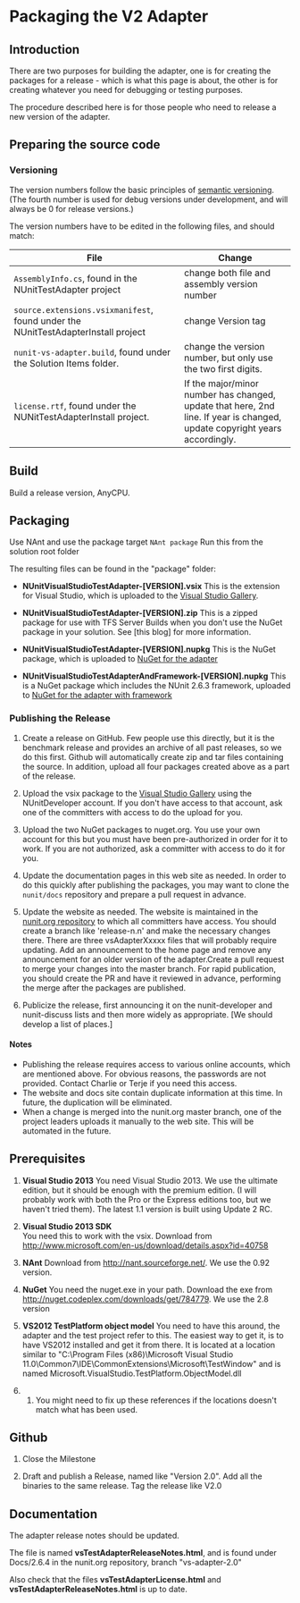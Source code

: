 # Packaging the V2 Adapter

## Introduction

There are two purposes for building the adapter, one is for creating the packages for a  release - which is what this page is about, the other is for creating whatever you need for debugging or testing purposes.

The procedure described here is for those people who need to release a new version of the adapter.

## Preparing the source code

### Versioning

The version numbers follow the basic principles of [semantic versioning].
(The fourth number is used for debug versions under development, and will always be 0 for release versions.)

The version numbers have to be edited in the following files, and should match:

| File | Change |
| ---- | ------ |
| `AssemblyInfo.cs`,  found in the NUnitTestAdapter project | change both file and assembly version number |
| `source.extensions.vsixmanifest`, found under the NUnitTestAdapterInstall project | change Version tag |
| `nunit-vs-adapter.build`, found under the Solution Items folder.| change the version number, but only use the two first digits. |
| `license.rtf`, found under the NUNitTestAdapterInstall project. | If the major/minor number has changed, update that here, 2nd line. If year is changed, update copyright years accordingly.|

## Build

Build a release version, AnyCPU.

## Packaging

Use NAnt and use the package target `NAnt package`
Run this from the solution root folder

The resulting files can be found in the "package" folder:

* **NUnitVisualStudioTestAdapter-[VERSION].vsix**  This is the extension for Visual Studio, which is uploaded to the [Visual Studio Gallery].

* **NUnitVisualStudioTestAdapter-[VERSION].zip**  This is a zipped package for use with TFS Server Builds when you don't use the NuGet package in your solution. See  [this blog] for more information.

* **NUnitVisualStudioTestAdapter-[VERSION].nupkg** This is the NuGet package, which is uploaded to [NuGet for the adapter]

* **NUnitVisualStudioTestAdapterAndFramework-[VERSION].nupkg** This is a NuGet package which includes the NUnit 2.6.3 framework, uploaded to [NuGet for the adapter with framework]

### Publishing the Release

1. Create a release on GitHub. Few people use this directly, but it is the benchmark release and provides an archive of all past releases, so we do this first. Github will automatically create zip and tar files containing the source. In addition, upload all four packages created above as a part of the release.

2. Upload the vsix package to the [Visual Studio Gallery] using the NUnitDeveloper account. If you don't have access to that account, ask one of the committers with access to do the upload for you.

3. Upload the two NuGet packages to nuget.org. You use your own account for this but you must have been pre-authorized in order for it to work. If you are not authorized, ask a committer with access to do it for you.

4. Update the documentation pages in this web site as needed. In order to do this quickly after publishing the packages, you may want to clone the `nunit/docs` repository and prepare a pull request in advance.

5. Update the website as needed. The website is maintained in the [nunit.org repository] to which all committers have access. You should create a branch like 'release-n.n' and make the necessary changes there. There are three vsAdapterXxxxx files that will probably require updating. Add an announcement to the home page and remove any announcement for an older version of the adapter.Create a pull request to merge your changes into the master branch. For rapid publication, you should create the PR and have it reviewed in advance, performing the merge after the packages are published.

6. Publicize the release, first announcing it on the nunit-developer and nunit-discuss lists and then more widely as appropriate. [We should develop a list of places.]

#### Notes

* Publishing the release requires access to various online accounts, which are mentioned above. For obvious reasons, the passwords are not provided. Contact Charlie or Terje if you need this access.
* The website and docs site contain duplicate information at this time. In future, the duplication will be eliminated.
* When a change is merged into the nunit.org master branch, one of the project leaders uploads it manually to the web site. This will be automated in the future.

## Prerequisites

1. **Visual Studio 2013**
You need Visual Studio 2013.  We use the ultimate edition, but it should be enough with the premium edition.  (I will probably work with both the Pro or the Express editions too, but we haven't tried them).  The latest 1.1 version is built using Update 2 RC.

1. **Visual Studio 2013 SDK**  
You need this to work with the vsix.  Download from <http://www.microsoft.com/en-us/download/details.aspx?id=40758>

1. **NAnt**
Download from <http://nant.sourceforge.net/>.  We use the 0.92 version.

1. **NuGet**
You need the nuget.exe in your path.  Download the exe from <http://nuget.codeplex.com/downloads/get/784779>.  We use the 2.8 version

1. **VS2012 TestPlatform object model**
You need to have this around, the adapter and the test project refer to this.  The easiest way to get it, is to have VS2012 installed and get it from there.
It is located at a location similar to "C:\Program Files (x86)\Microsoft Visual Studio 11.0\Common7\IDE\CommonExtensions\Microsoft\TestWindow" and is named Microsoft.VisualStudio.TestPlatform.ObjectModel.dll
1. 1. You might need to fix up these references if the locations doesn't match what has been used.

## Github

1) Close the Milestone

2) Draft and publish a Release, named like "Version 2.0".  Add all the binaries to the same release.  Tag the release like V2.0

## Documentation

The adapter release notes should be updated.  

The file is named **vsTestAdapterReleaseNotes.html**, and is found under Docs/2.6.4 in the nunit.org repository, branch "vs-adapter-2.0"

Also check that the files **vsTestAdapterLicense.html** and **vsTestAdapterReleaseNotes.html** is up to date.

[semantic versioning]:https://semver.org/
[Visual Studio Gallery]:http://visualstudiogallery.msdn.microsoft.com/6ab922d0-21c0-4f06-ab5f-4ecd1fe7175d
[NuGet for the adapter]:https://www.nuget.org/packages/NUnitTestAdapter/
[NuGet for the adapter with framework]:https://www.nuget.org/packages/NUnitTestAdapter.WithFramework/
[nunit.org repository]:https://github.com/nunit/nunit.org

